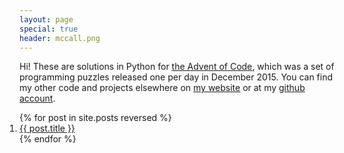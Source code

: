 ```yaml
---
layout: page
special: true
header: mccall.png
---
```


Hi! These are solutions in Python for <a href="http://adventofcode.com/">the Advent of Code</a>, which was a set of programming puzzles released one per day in December 2015. You can find my other code and projects elsewhere on <a  href="http://jennerhanni.net">my website</a> or at my <a href="http://github.com/wicker/">github account</a>.

<ol style="margin: 0px; padding: 0px; list-style-type: decimal">
{% for post in site.posts reversed %}
<li><a href="http://jennerhanni.net/advent-of-code/{{ post.url }}">{{ post.title }}</a></li>
{% endfor %}
</ol>
